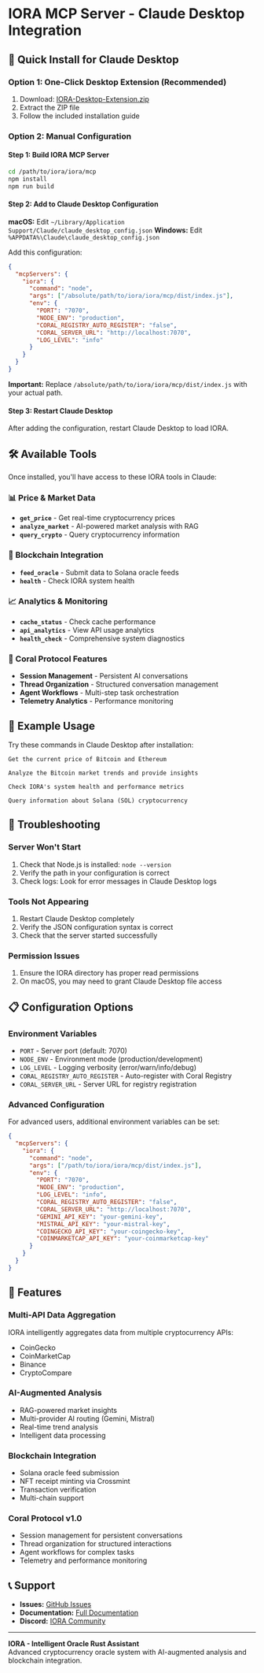 # IORA MCP Server - Claude Desktop Integration

## 🚀 Quick Install for Claude Desktop

### Option 1: One-Click Desktop Extension (Recommended)
1. Download: [IORA-Desktop-Extension.zip](./IORA-Desktop-Extension.zip)
2. Extract the ZIP file
3. Follow the included installation guide

### Option 2: Manual Configuration

#### Step 1: Build IORA MCP Server
```bash
cd /path/to/iora/iora/mcp
npm install
npm run build
```

#### Step 2: Add to Claude Desktop Configuration

**macOS:** Edit `~/Library/Application Support/Claude/claude_desktop_config.json`
**Windows:** Edit `%APPDATA%\Claude\claude_desktop_config.json`

Add this configuration:

```json
{
  "mcpServers": {
    "iora": {
      "command": "node",
      "args": ["/absolute/path/to/iora/iora/mcp/dist/index.js"],
      "env": {
        "PORT": "7070",
        "NODE_ENV": "production",
        "CORAL_REGISTRY_AUTO_REGISTER": "false",
        "CORAL_SERVER_URL": "http://localhost:7070",
        "LOG_LEVEL": "info"
      }
    }
  }
}
```

**Important:** Replace `/absolute/path/to/iora/iora/mcp/dist/index.js` with your actual path.

#### Step 3: Restart Claude Desktop

After adding the configuration, restart Claude Desktop to load IORA.

## 🛠️ Available Tools

Once installed, you'll have access to these IORA tools in Claude:

### 📊 Price & Market Data
- **`get_price`** - Get real-time cryptocurrency prices
- **`analyze_market`** - AI-powered market analysis with RAG
- **`query_crypto`** - Query cryptocurrency information

### 🔗 Blockchain Integration  
- **`feed_oracle`** - Submit data to Solana oracle feeds
- **`health`** - Check IORA system health

### 📈 Analytics & Monitoring
- **`cache_status`** - Check cache performance
- **`api_analytics`** - View API usage analytics
- **`health_check`** - Comprehensive system diagnostics

### 🤖 Coral Protocol Features
- **Session Management** - Persistent AI conversations
- **Thread Organization** - Structured conversation management
- **Agent Workflows** - Multi-step task orchestration
- **Telemetry Analytics** - Performance monitoring

## 🎯 Example Usage

Try these commands in Claude Desktop after installation:

```
Get the current price of Bitcoin and Ethereum
```

```
Analyze the Bitcoin market trends and provide insights
```

```
Check IORA's system health and performance metrics
```

```
Query information about Solana (SOL) cryptocurrency
```

## 🔧 Troubleshooting

### Server Won't Start
1. Check that Node.js is installed: `node --version`
2. Verify the path in your configuration is correct
3. Check logs: Look for error messages in Claude Desktop logs

### Tools Not Appearing
1. Restart Claude Desktop completely
2. Verify the JSON configuration syntax is correct
3. Check that the server started successfully

### Permission Issues
1. Ensure the IORA directory has proper read permissions
2. On macOS, you may need to grant Claude Desktop file access

## 📋 Configuration Options

### Environment Variables
- `PORT` - Server port (default: 7070)
- `NODE_ENV` - Environment mode (production/development)
- `LOG_LEVEL` - Logging verbosity (error/warn/info/debug)
- `CORAL_REGISTRY_AUTO_REGISTER` - Auto-register with Coral Registry
- `CORAL_SERVER_URL` - Server URL for registry registration

### Advanced Configuration
For advanced users, additional environment variables can be set:

```json
{
  "mcpServers": {
    "iora": {
      "command": "node",
      "args": ["/path/to/iora/iora/mcp/dist/index.js"],
      "env": {
        "PORT": "7070",
        "NODE_ENV": "production",
        "LOG_LEVEL": "info",
        "CORAL_REGISTRY_AUTO_REGISTER": "false",
        "CORAL_SERVER_URL": "http://localhost:7070",
        "GEMINI_API_KEY": "your-gemini-key",
        "MISTRAL_API_KEY": "your-mistral-key",
        "COINGECKO_API_KEY": "your-coingecko-key",
        "COINMARKETCAP_API_KEY": "your-coinmarketcap-key"
      }
    }
  }
}
```

## 🌟 Features

### Multi-API Data Aggregation
IORA intelligently aggregates data from multiple cryptocurrency APIs:
- CoinGecko
- CoinMarketCap  
- Binance
- CryptoCompare

### AI-Augmented Analysis
- RAG-powered market insights
- Multi-provider AI routing (Gemini, Mistral)
- Real-time trend analysis
- Intelligent data processing

### Blockchain Integration
- Solana oracle feed submission
- NFT receipt minting via Crossmint
- Transaction verification
- Multi-chain support

### Coral Protocol v1.0
- Session management for persistent conversations
- Thread organization for structured interactions
- Agent workflows for complex tasks
- Telemetry and performance monitoring

## 📞 Support

- **Issues:** [GitHub Issues](https://github.com/guglxni/iora/issues)
- **Documentation:** [Full Documentation](https://github.com/guglxni/iora)
- **Discord:** [IORA Community](https://discord.gg/iora-protocol)

---

**IORA - Intelligent Oracle Rust Assistant**  
Advanced cryptocurrency oracle system with AI-augmented analysis and blockchain integration.
